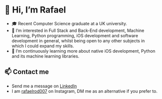 # 👋 Hi, I’m Rafael
- 🎓 Recent Computer Science graduate at a UK university.
- 👀 I’m interested in Full Stack and Back-End development, Machine Learning, Python programming, iOS development and software development in general, whilst being open to any other subjects in which I could expand my skills.
- 🌱 I’m continuously learning more about native iOS development, Python and its machine learning libraries.

## 📫 Contact me
- Send me a message on [LinkedIn](https://www.linkedin.com/in/rdmar)
- I am [rafaelrod007](https://www.instagram.com/rafaelrod007/) on Instagram, DM me as an alternative if you prefer to.

<!---
rrod007/rrod007 is a ✨ special ✨ repository because its `README.md` (this file) appears on your GitHub profile.
You can click the Preview link to take a look at your changes.
--->
